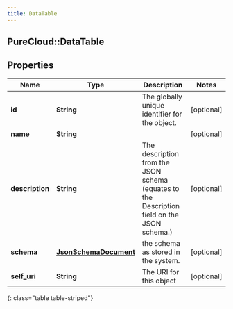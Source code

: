 ```yaml
---
title: DataTable
---
```

## PureCloud::DataTable

## Properties

|Name | Type | Description | Notes|
|------------ | ------------- | ------------- | -------------|
| **id** | **String** | The globally unique identifier for the object. | [optional] |
| **name** | **String** |  | [optional] |
| **description** | **String** | The description from the JSON schema (equates to the Description field on the JSON schema.) | [optional] |
| **schema** | [**JsonSchemaDocument**](JsonSchemaDocument.html) | the schema as stored in the system. | [optional] |
| **self_uri** | **String** | The URI for this object | [optional] |
{: class="table table-striped"}


